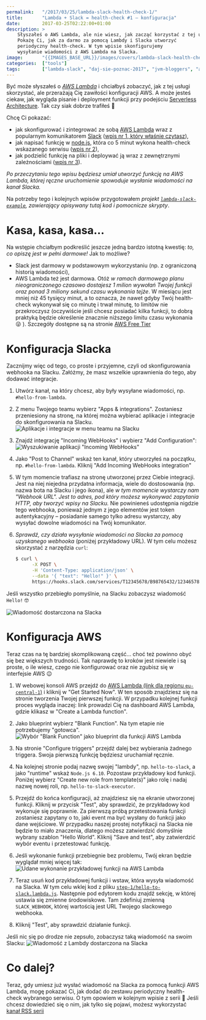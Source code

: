 ```yaml
---
permalink:   "/2017/03/25/lambda-slack-health-check-1/"
title:       "Lambda + Slack = health-check #1 — konfiguracja"
date:        2017-03-25T02:22:00+01:00
description: >
    Słyszałeś o AWS Lambda, ale nie wiesz, jak zacząć korzystać z tej usługi?
    Pokażę Ci, jak za darmo za pomocą Lambdy i Slacka utworzyć
    periodyczny health-check. W tym wpisie skonfigurujemy 
    wysyłanie wiadomości z AWS Lambda na Slacka.
image:       "{{IMAGES_BASE_URL}}/images/covers/lambda-slack-health-check-1.png"
categories:  ["tools"]
tags:        ["lambda-slack", "daj-sie-poznac-2017", "jvm-bloggers", "aws", "lambda", "slack", "health-check"]
---
```


Być może słyszałeś o *[AWS Lambda]( https://aws.amazon.com/lambda )*
 i chciałbyś zobaczyć, jak z tej usługi skorzystać, ale przerażają Cię
 zawiłości konfiguracji AWS. A może jesteś ciekaw, jak wygląda
 pisanie i deployment funkcji przy podejściu
 [Serverless Architecture]( https://martinfowler.com/articles/serverless.html ).
 Tak czy siak dobrze trafiłeś 🙂 

Chcę Ci pokazać:
* jak skonfigurować i zintegrować ze sobą [AWS Lambda]( https://aws.amazon.com/lambda )
  wraz z popularnym komunikatorem [Slack]( https://slack.com/ )
  ([wpis nr 1, który właśnie czytasz]( /blog/2017/03/25/lambda-slack-health-check-1/ )),
* jak napisać funkcję w [node.js]( https://nodejs.org/en/ ),
  która co 5 minut wykona health-check wskazanego serwisu
   ([wpis nr 2]( /blog/2017/04/03/lambda-slack-health-check-2/ )),
* jak podzielić funkcję na pliki i deploywać ją wraz z zewnętrznymi
  zależnościami
  ([wpis nr 3]( /blog/2017/04/18/lambda-slack-health-check-3/ )).
  
*Po przeczytaniu tego wpisu będziesz umiał utworzyć funkcję na AWS Lambda,
 której ręczne uruchomienie spowoduje wysłanie wiadomości na kanał Slacka.*
 
Na potrzeby tego i kolejnych wpisów przygotowałem *projekt
 [`lambda-slack-example`]( https://gitlab.com/timbercode/lambda-slack-example ),
 zawierający opisywany tutaj kod i pomocnicze skrypty*.
  
# Kasa, kasa, kasa…
 
Na wstępie chciałbym podkreślić jeszcze jedną bardzo istotną kwestię:
 *to, co opiszę jest w pełni darmowe!* Jak to możliwe?
 * Slack jest darmowy w podstawowym wykorzystaniu (np. z ograniczoną
   historią wiadomości),
 * AWS Lambda też jest darmowa. Otóż *w ramach darmowego planu nieograniczonego
   czasowo dostajesz 1 milion wywołań Twojej funkcji oraz ponad 3 miliony sekund
   czasu wykonania tejże*. W miesiącu jest mniej niż 45 tysięcy minut, a to
   oznacza, że nawet gdyby Twój health-check wykonywał się co minutę i trwał
   minutę, to limitów nie przekroczysz (oczywiście jeśli chcesz posiadać kilka
   funkcji, to dobrą praktyką będzie określenie znacznie niższego limitu czasu
   wykonania 😜 ). Szczegóły dostępne są na stronie 
   [AWS Free Tier]( https://aws.amazon.com/free/ )
  
# Konfiguracja Slacka

Zacznijmy więc od tego, co proste i przyjemne, czyli od skonfigurowania
 webhooka na Slacku. Załóżmy, że masz wszelkie uprawnienia do tego, aby 
 dodawać integracje.
 
1. Utwórz kanał, na który chcesz, aby były wysyłane wiadomości,
   np. `#hello-from-lambda`.
   
2. Z menu Twojego teamu wybierz "Apps & integrations". Zostaniesz przeniesiony
   na stronę, na której można wybierać aplikacje i integracje do skonfigurowania
   na Slacku.
   ![Aplikacje i integracje w menu teamu na Slacku]( {{IMAGES_BASE_URL}}/images/content/lambda-slack-health-check-1/slack-team-menu-apps.png )
   
3. Znajdź integrację "Incoming WebHooks" i wybierz "Add Configuration":
   ![Wyszukiwanie aplikacji "Incoming WebHooks"]( {{IMAGES_BASE_URL}}/images/content/lambda-slack-health-check-1/slack-apps-incoming-webhooks.png )

4. Jako "Post to Channel" wskaż ten kanał, który utworzyłeś na początku,
   np. `#hello-from-lambda`. Kliknij "Add Incoming WebHooks integration"

5. W tym momencie trafiasz na stronę utworzonej przez Ciebie integracji.
   Jest na niej niejedna przydatna informacja, wiele do dostosowania 
   (np. nazwa bota na Slacku i jego ikona), ale *w tym momencie wystarczy
   nam "Webhook URL". Jest to adres, pod który możesz
   wykonywać zapytania HTTP, aby tworzyć wpisy na Slacku.* Nie powinieneś
   udostępnia nigdzie tego webhooka, ponieważ jednym z jego elementów jest
   token autentykacyjny – posiadanie
   samego tylko adresu wystarczy, aby wysyłać dowolne wiadomości
   na Twój komunikator. 
   
6. *Sprawdź, czy działa wysyłanie wiadomości na Slacka za pomocą
   uzyskanego webhooka* (poniżej przykładowy URL).
   W tym celu możesz skorzystać z narzędzia `curl`:
   ```bash
   $ curl \
         -X POST \
         -H 'Content-Type: application/json' \
         --data '{ "text": "Hello!" }' \
         https://hooks.slack.com/services/T12345678/B98765432/12346578hgfedcba87654321
   ```
   
Jeśli wszystko przebiegło pomyślnie, na Slacku zobaczysz wiadomość `Hello!` 🤓

![Wiadomość dostarczona na Slacka]( {{IMAGES_BASE_URL}}/images/content/lambda-slack-health-check-1/slack-webhook-test.png )

# Konfiguracja AWS

Teraz czas na tę bardziej skomplikowaną część… choć też powinno obyć się bez
 większych trudności. Tak naprawdę to kroków jest niewiele i są proste, o ile
 wiesz, czego nie konfigurować oraz nie zgubisz się w interfejsie AWS 😉
 
1. W webowej konsoli AWS przejdź do
   [AWS Lambda (link dla regionu `eu-central-1`)]( https://eu-central-1.console.aws.amazon.com/lambda )
   i kliknij w "Get Started Now". W ten sposób znajdziesz się na stronie
   tworzenia Twojej pierwszej funkcji. W przypadku kolejnej funkcji
   proces wygląda inaczej: link prowadzi Cię na dashboard AWS Lambda,
   gdzie klikasz w "Create a Lambda function".
   
2. Jako blueprint wybierz "Blank Function". Na tym etapie nie potrzebujemy "gotowca".
   ![Wybór "Blank Function" jako blueprint dla funkcji AWS Lambda]( {{IMAGES_BASE_URL}}/images/content/lambda-slack-health-check-1/aws-blank-function-blueprint.png )

3. Na stronie "Configure triggers" przejdź dalej bez wybierania żadnego triggera.
   Swoja pierwszą funkcję będziesz uruchamiał ręcznie.

4. Na kolejnej stronie podaj nazwę swojej "lambdy", np. `hello-to-slack`,
   a jako "runtime" wskaż `Node.js 6.10`. Pozostaw przykładowy kod funkcji.
   Poniżej wybierz "Create new role from template(s)" jako rolę
   i nadaj nazwę nowej roli, np. `hello-to-slack-executor`.
   
5. Przejdź do końca konfiguracji, aż znajdziesz się na ekranie utworzonej funkcji.
   Kliknij w przycisk "Test", aby sprawdzić, że przykładowy kod wykonuje się poprawnie.
   Za pierwszą próbą przetestowania funkcji zostaniesz zapytany o to, jaki
   event ma być wysłany do funkcji jako dane wejściowe. W przypadku 
   naszej prostej notyfikacji na Slacka nie będzie to miało znaczenia,
   dlatego możesz zatwierdzić domyślnie wybrany szablon "Hello World".
   Kliknij "Save and test", aby zatwierdzić wybór eventu
   i przetestować funkcję.
   
6. Jeśli wykonanie funkcji przebiegnie bez problemu, Twój ekran będzie wyglądał
   mniej więcej tak:
   ![Udane wykonanie przykładowej funkcji na AWS Lambda]( {{IMAGES_BASE_URL}}/images/content/lambda-slack-health-check-1/lambda-hello-world-success.png )
   
7. Teraz usuń kod przykładowej funkcji i wstaw, która wysyła wiadomość na Slacka.
   W tym celu wklej kod z pliku
   [`step-1/hello-to-slack.lambda.js`]( https://gitlab.com/timbercode/lambda-slack-example/blob/master/step-1/hello-to-slack.lambda.js ).
   Następnie pod edytorem kodu znajdź sekcję, w której ustawia się zmienne
   środowiskowe. Tam zdefiniuj zmienną `SLACK_WEBHOOK`, której wartością
   jest URL Twojego slackowego webhooka.
   
8. Kliknij "Test", aby sprawdzić działanie funkcji.

Jeśli nic się po drodze nie zepsuło, zobaczysz taką wiadomość na swoim Slacku:
![Wiadomość z Lambdy dostarczona na Slacka]( {{IMAGES_BASE_URL}}/images/content/lambda-slack-health-check-1/slack-lambda-test.png )
   
# Co dalej?

Teraz, gdy umiesz już wysłać wiadomość na Slacka za pomocą funkcji 
 AWS Lambda, mogę pokazać Ci, jak dodać do zestawu periodyczny
 health-check wybranego serwisu. O tym opowiem w kolejnym wpisie z serii 🙂
 Jeśli chcesz dowiedzieć się o nim, jak tylko się pojawi, możesz wykorzystać
 [kanał RSS serii]( /blog/tag/lambda-slack/feed.xml )
